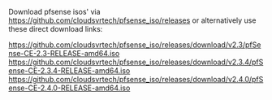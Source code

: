 Download pfsense isos' via https://github.com/cloudsvrtech/pfsense_iso/releases
or alternatively use these direct download links:   


https://github.com/cloudsvrtech/pfsense_iso/releases/download/v2.3/pfSense-CE-2.3-RELEASE-amd64.iso   
https://github.com/cloudsvrtech/pfsense_iso/releases/download/v2.3.4/pfSense-CE-2.3.4-RELEASE-amd64.iso   
https://github.com/cloudsvrtech/pfsense_iso/releases/download/v2.4.0/pfSense-CE-2.4.0-RELEASE-amd64.iso   
